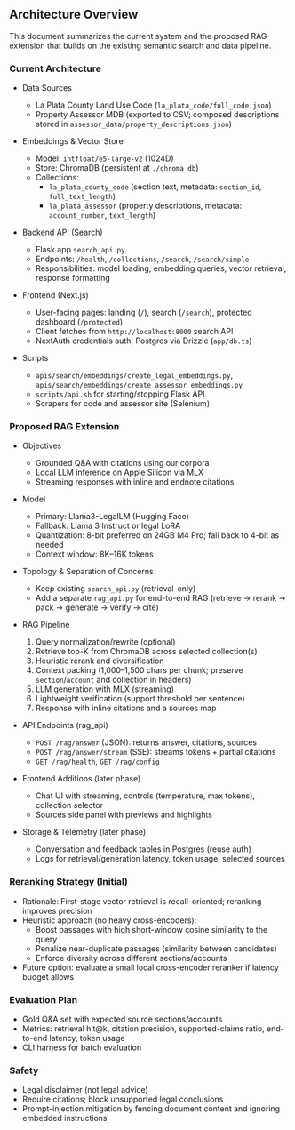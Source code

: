 ## Architecture Overview

This document summarizes the current system and the proposed RAG extension that builds on the existing semantic search and data pipeline.

### Current Architecture

- Data Sources
  - La Plata County Land Use Code (`la_plata_code/full_code.json`)
  - Property Assessor MDB (exported to CSV; composed descriptions stored in `assessor_data/property_descriptions.json`)

- Embeddings & Vector Store
  - Model: `intfloat/e5-large-v2` (1024D)
  - Store: ChromaDB (persistent at `./chroma_db`)
  - Collections:
    - `la_plata_county_code` (section text, metadata: `section_id`, `full_text_length`)
    - `la_plata_assessor` (property descriptions, metadata: `account_number`, `text_length`)

- Backend API (Search)
  - Flask app `search_api.py`
  - Endpoints: `/health`, `/collections`, `/search`, `/search/simple`
  - Responsibilities: model loading, embedding queries, vector retrieval, response formatting

- Frontend (Next.js)
  - User-facing pages: landing (`/`), search (`/search`), protected dashboard (`/protected`)
  - Client fetches from `http://localhost:8000` search API
  - NextAuth credentials auth; Postgres via Drizzle (`app/db.ts`)

- Scripts
  - `apis/search/embeddings/create_legal_embeddings.py`, `apis/search/embeddings/create_assessor_embeddings.py`
  - `scripts/api.sh` for starting/stopping Flask API
  - Scrapers for code and assessor site (Selenium)

### Proposed RAG Extension

- Objectives
  - Grounded Q&A with citations using our corpora
  - Local LLM inference on Apple Silicon via MLX
  - Streaming responses with inline and endnote citations

- Model
  - Primary: Llama3-LegalLM (Hugging Face)
  - Fallback: Llama 3 Instruct or legal LoRA
  - Quantization: 8-bit preferred on 24GB M4 Pro; fall back to 4-bit as needed
  - Context window: 8K–16K tokens

- Topology & Separation of Concerns
  - Keep existing `search_api.py` (retrieval-only)
  - Add a separate `rag_api.py` for end-to-end RAG (retrieve → rerank → pack → generate → verify → cite)

- RAG Pipeline
  1) Query normalization/rewrite (optional)
  2) Retrieve top-K from ChromaDB across selected collection(s)
  3) Heuristic rerank and diversification
  4) Context packing (1,000–1,500 chars per chunk; preserve `section`/`account` and collection in headers)
  5) LLM generation with MLX (streaming)
  6) Lightweight verification (support threshold per sentence)
  7) Response with inline citations and a sources map

- API Endpoints (rag_api)
  - `POST /rag/answer` (JSON): returns answer, citations, sources
  - `POST /rag/answer/stream` (SSE): streams tokens + partial citations
  - `GET /rag/health`, `GET /rag/config`

- Frontend Additions (later phase)
  - Chat UI with streaming, controls (temperature, max tokens), collection selector
  - Sources side panel with previews and highlights

- Storage & Telemetry (later phase)
  - Conversation and feedback tables in Postgres (reuse auth)
  - Logs for retrieval/generation latency, token usage, selected sources

### Reranking Strategy (Initial)

- Rationale: First-stage vector retrieval is recall-oriented; reranking improves precision
- Heuristic approach (no heavy cross-encoders):
  - Boost passages with high short-window cosine similarity to the query
  - Penalize near-duplicate passages (similarity between candidates)
  - Enforce diversity across different sections/accounts
- Future option: evaluate a small local cross-encoder reranker if latency budget allows

### Evaluation Plan

- Gold Q&A set with expected source sections/accounts
- Metrics: retrieval hit@k, citation precision, supported-claims ratio, end-to-end latency, token usage
- CLI harness for batch evaluation

### Safety

- Legal disclaimer (not legal advice)
- Require citations; block unsupported legal conclusions
- Prompt-injection mitigation by fencing document content and ignoring embedded instructions


